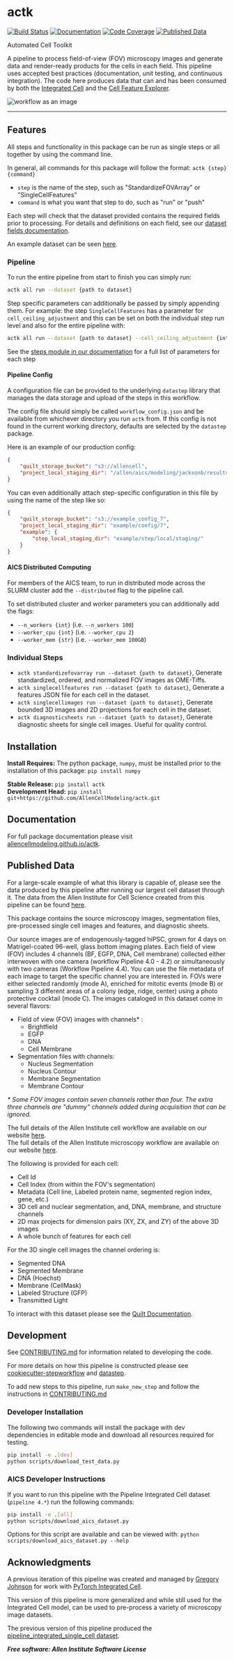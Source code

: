 # actk

[![Build Status](https://github.com/AllenCellModeling/actk/workflows/Build%20Master/badge.svg)](https://github.com/AllenCellModeling/actk/actions)
[![Documentation](https://github.com/AllenCellModeling/actk/workflows/Documentation/badge.svg)](https://AllenCellModeling.github.io/actk)
[![Code Coverage](https://codecov.io/gh/AllenCellModeling/actk/branch/master/graph/badge.svg)](https://codecov.io/gh/AllenCellModeling/actk)
[![Published Data](https://img.shields.io/badge/Data-Published-Success)](https://open.quiltdata.com/b/allencell/tree/aics/actk/)

Automated Cell Toolkit

A pipeline to process field-of-view (FOV) microscopy images and generate data and
render-ready products for the cells in each field. This pipeline uses
accepted best practices (documentation, unit testing, and continuous integration).
The code here produces
data that can and has been consumed by both the
[Integrated Cell](https://www.allencell.org/allen-integrated-cell.html) and the
[Cell Feature Explorer](https://cfe.allencell.org/).

![workflow as an image](./images/header.png)

---

## Features
All steps and functionality in this package can be run as single steps or all together
by using the command line.

In general, all commands for this package will follow the format:
`actk {step} {command}`

* `step` is the name of the step, such as "StandardizeFOVArray" or "SingleCellFeatures"
* `command` is what you want that step to do, such as "run" or "push"

Each step will check that the dataset provided contains the required fields prior to
processing. For details and definitions on each field, see our
[dataset fields documentation](https://AllenCellModeling.github.io/actk/dataset_fields.html).

An example dataset can be seen [here](https://open.quiltdata.com/b/aics-modeling-packages-test-resources/tree/actk/test_data/data/example_dataset.csv).

### Pipeline
To run the entire pipeline from start to finish you can simply run:

```bash
actk all run --dataset {path to dataset}
```

Step specific parameters can additionally be passed by simply appending them.
For example: the step `SingleCellFeatures` has a parameter for
`cell_ceiling_adjustment` and this can be set on both the individual step run level and
also for the entire pipeline with:

```bash
actk all run --dataset {path to dataset} --cell_ceiling_adjustment {integer}
```

See the [steps module in our documentation](https://AllenCellModeling.github.io/actk/actk.steps.html)
for a full list of parameters for each step

#### Pipeline Config

A configuration file can be provided to the underlying `datastep` library that manages
the data storage and upload of the steps in this workflow.

The config file should simply be called `workflow_config.json` and be available from
whichever directory you run `actk` from. If this config is not found in the current
working directory, defaults are selected by the `datastep` package.

Here is an example of our production config:

```json
{
    "quilt_storage_bucket": "s3://allencell",
    "project_local_staging_dir": "/allen/aics/modeling/jacksonb/results/actk"
}
```

You can even additionally attach step-specific configuration in this file by using the
name of the step like so:

```json
{
    "quilt_storage_bucket": "s3://example_config_7",
    "project_local_staging_dir": "example/config/7",
    "example": {
        "step_local_staging_dir": "example/step/local/staging/"
    }
}
```

#### AICS Distributed Computing

For members of the AICS team, to run in distributed mode across the SLURM cluster add
the `--distributed` flag to the pipeline call.

To set distributed cluster and worker parameters you can additionally add the flags:
* `--n_workers {int}` (i.e. `--n_workers 100`)
* `--worker_cpu {int}` (i.e. `--worker_cpu 2`)
* `--worker_mem {str}` (i.e. `--worker_mem 100GB`)

### Individual Steps
* `actk standardizefovarray run --dataset {path to dataset}`, Generate standardized,
ordered, and normalized FOV images as OME-Tiffs.
* `actk singlecellfeatures run --dataset {path to dataset}`, Generate a features JSON
file for each cell in the dataset.
* `actk singlecellimages run --dataset {path to dataset}`, Generate bounded 3D images
and 2D projections for each cell in the dataset.
* `actk diagnosticsheets run --dataset {path to dataset}`, Generate diagnostic sheets
for single cell images. Useful for quality control.

## Installation
**Install Requires:** The python package, `numpy`, must be installed prior to the
installation of this package: `pip install numpy`

**Stable Release:** `pip install actk`<br>
**Development Head:** `pip install git+https://github.com/AllenCellModeling/actk.git`

## Documentation
For full package documentation please visit
[allencellmodeling.github.io/actk](https://allencellmodeling.github.io/actk/index.html).

## Published Data

For a large-scale example of what this library is capable of, please see the data
produced by this pipeline after running our largest cell dataset through it. The data
from the Allen Institute for Cell Science created from this pipeline can be found
[here](https://open.quiltdata.com/b/allencell/tree/aics/actk/).

This package contains the source microscopy images, segmentation files, pre-processed
single cell images and features, and diagnostic sheets.

Our source images are of endogenously-tagged hiPSC, grown for 4 days on Matrigel-coated
96-well, glass bottom imaging plates. Each field of view (FOV) includes 4 channels (BF,
EGFP, DNA, Cell membrane) collected either interwoven with one camera (workflow
Pipeline 4.0 - 4.2) or simultaneously with two cameras (Workflow Pipeline 4.4). You can
use the file metadata of each image to target the specific channel you are interested
in. FOVs were either selected randomly (mode A), enriched for mitotic events (mode B)
or sampling 3 different areas of a colony (edge, ridge, center) using a photo
protective cocktail (mode C). The images cataloged in this dataset come in several
flavors:

* Field of view (FOV) images with channels* :
  * Brightfield
  * EGFP
  * DNA
  * Cell Membrane
* Segmentation files with channels:
  * Nucleus Segmentation
  * Nucleus Contour
  * Membrane Segmentation
  * Membrane Contour

_* Some FOV images contain seven channels rather than four. The extra three channels
are "dummy" channels added during acquisition that can be ignored._

The full details of the Allen Institute cell workflow are available on our website
[here](https://www.allencell.org/methods-for-cells-in-the-lab.html).<br>
The full details of the Allen Institute microscopy workflow are available on our
website [here](https://www.allencell.org/methods-for-microscopy.html).

The following is provided for each cell:
* Cell Id
* Cell Index (from within the FOV's segmentation)
* Metadata (Cell line, Labeled protein name, segmented region index, gene, etc.)
* 3D cell and nuclear segmentation, and, DNA, membrane, and structure channels
* 2D max projects for dimension pairs (XY, ZX, and ZY) of the above 3D images
* A whole bunch of features for each cell

For the 3D single cell images the channel ordering is:
* Segmented DNA
* Segmented Membrane
* DNA (Hoechst)
* Membrane (CellMask)
* Labeled Structure (GFP)
* Transmitted Light

To interact with this dataset please see the
[Quilt Documentation](https://docs.quiltdata.com/).

## Development
See
[CONTRIBUTING.md](https://github.com/AllenCellModeling/actk/blob/master/CONTRIBUTING.md)
for information related to developing the code.

For more details on how this pipeline is constructed please see
[cookiecutter-stepworkflow](https://github.com/AllenCellModeling/cookiecutter-stepworkflow)
and [datastep](https://github.com/AllenCellModeling/datastep).

To add new steps to this pipeline, run `make_new_step` and follow the instructions in
[CONTRIBUTING.md](https://github.com/AllenCellModeling/actk/blob/master/CONTRIBUTING.md)

### Developer Installation
The following two commands will install the package with dev dependencies in editable
mode and download all resources required for testing.

```bash
pip install -e .[dev]
python scripts/download_test_data.py
```

### AICS Developer Instructions
If you want to run this pipeline with the Pipeline Integrated Cell dataset
(`pipeline 4.*`) run the following commands:

```bash
pip install -e .[all]
python scripts/download_aics_dataset.py
```

Options for this script are available and can be viewed with:
`python scripts/download_aics_dataset.py --help`

## Acknowledgments

A previous iteration of this pipeline was created and managed by
[Gregory Johnson](https://github.com/gregjohnso) for work with
[PyTorch Integrated Cell](https://github.com/AllenCellModeling/pytorch_integrated_cell).

This version of this pipeline is more generalized and while still used for the
Integrated Cell model, can be used to pre-process a variety of microscopy image
datasets.

The previous version of this pipeline produced the
[pipeline_integrated_single_cell dataset](https://open.quiltdata.com/b/allencell/tree/aics/pipeline_integrated_single_cell/).

***Free software: Allen Institute Software License***
